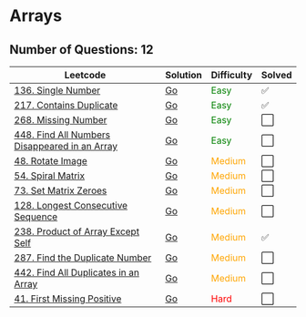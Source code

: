 # Arrays

## **Number of Questions: 12**

| Leetcode  | Solution | Difficulty | Solved |
| --- | --- | --- | --- |
| [136. Single Number](https://leetcode.com/problems/single-number/) | [Go](<../Arrays/136. Single Number.md>) | <span style="color:green"> Easy</span>| ✅ |
| [217. Contains Duplicate](https://leetcode.com/problems/contains-duplicate/) | [Go](<../Arrays/217. Contains Duplicate.md>) | <span style="color:green"> Easy</span>| ✅ |
| [268. Missing Number](https://leetcode.com/problems/missing-number/) | [Go](#missing-number) | <span style="color:green"> Easy</span>| ⬜ |
| [448. Find All Numbers Disappeared in an Array](https://leetcode.com/problems/find-all-numbers-disappeared-in-an-array/) | [Go](#find-all-numbers-disappeared-in-an-array) | <span style="color:green"> Easy</span>| ⬜  |
| [48. Rotate Image](https://leetcode.com/problems/rotate-image/) | [Go](#rotate-image) | <span style="color:orange"> Medium</span>| ⬜ |
| [54. Spiral Matrix](https://leetcode.com/problems/spiral-matrix/) | [Go](#spiral-matrix) | <span style="color:orange"> Medium</span>| ⬜  |
| [73. Set Matrix Zeroes](https://leetcode.com/problems/set-matrix-zeroes/) | [Go](#set-matrix-zeroes) | <span style="color:orange"> Medium</span>| ⬜  |
| [128. Longest Consecutive Sequence](https://leetcode.com/problems/longest-consecutive-sequence/) | [Go](#longest-consecutive-sequence) | <span style="color:orange"> Medium</span>| ⬜  |
| [238. Product of Array Except Self](https://leetcode.com/problems/product-of-array-except-self/) | [Go](<../Arrays/238. Product of Array Except Self.md>) | <span style="color:orange"> Medium </span>| ✅ |
| [287. Find the Duplicate Number](https://leetcode.com/problems/find-the-duplicate-number/) | [Go](#find-the-number-duplicate) | <span style="color:orange"> Medium</span>| ⬜ |
| [442. Find All Duplicates in an Array](https://leetcode.com/problems/find-all-duplicates-in-an-array/) | [Go](#find-all-duplicates-in-an-array) | <span style="color:orange"> Medium</span>| ⬜  |
| [41. First Missing Positive](https://leetcode.com/problems/first-missing-positive/) | [Go](#first-missing-positive) | <span style="color:red"> Hard</span>| ⬜ |